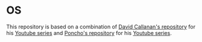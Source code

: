 # OS

This repository is based on a combination of [David Callanan's repository](https://github.com/davidcallanan/os-series) for his [Youtube series](https://www.youtube.com/playlist?list=PLZQftyCk7_SeZRitx5MjBKzTtvk0pHMtp)  and [Poncho's repository](https://github.com/Absurdponcho/PonchoOS) for his [Youtube series](https://www.youtube.com/playlist?list=PLxN4E629pPnJxCQCLy7E0SQY_zuumOVyZ).
